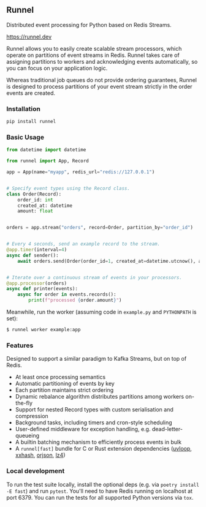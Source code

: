 ## Runnel

Distributed event processing for Python based on Redis Streams.

https://runnel.dev

Runnel allows you to easily create scalable stream processors, which operate on
partitions of event streams in Redis. Runnel takes care of assigning partitions
to workers and acknowledging events automatically, so you can focus on your
application logic.

Whereas traditional job queues do not provide ordering guarantees, Runnel is
designed to process partitions of your event stream strictly in the order
events are created.

### Installation

```bash
pip install runnel
```

### Basic Usage

```python
from datetime import datetime

from runnel import App, Record

app = App(name="myapp", redis_url="redis://127.0.0.1")


# Specify event types using the Record class.
class Order(Record):
    order_id: int
    created_at: datetime
    amount: float


orders = app.stream("orders", record=Order, partition_by="order_id")


# Every 4 seconds, send an example record to the stream.
@app.timer(interval=4)
async def sender():
    await orders.send(Order(order_id=1, created_at=datetime.utcnow(), amount=9.99))


# Iterate over a continuous stream of events in your processors.
@app.processor(orders)
async def printer(events):
    async for order in events.records():
        print(f"processed {order.amount}")
```

Meanwhile, run the worker (assuming code in `example.py` and `PYTHONPATH` is set):
```bash
$ runnel worker example:app
```

### Features

Designed to support a similar paradigm to Kafka Streams, but on top of Redis.

* At least once processing semantics
* Automatic partitioning of events by key
* Each partition maintains strict ordering
* Dynamic rebalance algorithm distributes partitions among workers on-the-fly
* Support for nested Record types with custom serialisation and compression
* Background tasks, including timers and cron-style scheduling
* User-defined middleware for exception handling, e.g. dead-letter-queueing
* A builtin batching mechanism to efficiently process events in bulk
* A `runnel[fast]` bundle for C or Rust extension dependencies ([uvloop](https://github.com/MagicStack/uvloop), [xxhash](https://github.com/Cyan4973/xxHash), [orjson](https://github.com/ijl/orjson), [lz4](https://github.com/python-lz4/python-lz4))

### Local development

To run the test suite locally, install the optional deps (e.g. via `poetry install -E fast`)
and run `pytest`. You'll need to have Redis running on localhost at port 6379.
You can run the tests for all supported Python versions via `tox`.
